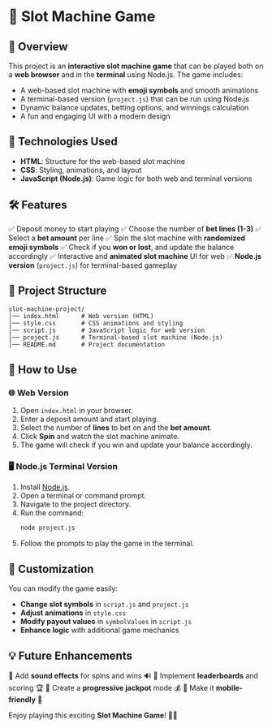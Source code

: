 # 🎰 Slot Machine Game

## 📌 Overview

This project is an **interactive slot machine game** that can be played both on a **web browser** and in the **terminal** using Node.js. The game includes:

- A web-based slot machine with **emoji symbols** and smooth animations
- A terminal-based version (`project.js`) that can be run using Node.js
- Dynamic balance updates, betting options, and winnings calculation
- A fun and engaging UI with a modern design

## 🎨 Technologies Used

- **HTML**: Structure for the web-based slot machine
- **CSS**: Styling, animations, and layout
- **JavaScript (Node.js)**: Game logic for both web and terminal versions

## 🛠️ Features

✅ Deposit money to start playing
✅ Choose the number of **bet lines (1-3)**
✅ Select a **bet amount** per line
✅ Spin the slot machine with **randomized emoji symbols**
✅ Check if you **won or lost**, and update the balance accordingly
✅ Interactive and **animated slot machine** UI for web
✅ **Node.js version** (`project.js`) for terminal-based gameplay

## 📂 Project Structure

```
slot-machine-project/
│── index.html      # Web version (HTML)
│── style.css       # CSS animations and styling
│── script.js       # JavaScript logic for web version
│── project.js      # Terminal-based slot machine (Node.js)
│── README.md       # Project documentation
```

## 🚀 How to Use

### 🌐 Web Version

1. Open `index.html` in your browser.
2. Enter a deposit amount and start playing.
3. Select the number of **lines** to bet on and the **bet amount**.
4. Click **Spin** and watch the slot machine animate.
5. The game will check if you win and update your balance accordingly.

### 🖥️ Node.js Terminal Version

1. Install [Node.js](https://nodejs.org/).
2. Open a terminal or command prompt.
3. Navigate to the project directory.
4. Run the command:
   ```sh
   node project.js
   ```
5. Follow the prompts to play the game in the terminal.

## 📝 Customization

You can modify the game easily:

- **Change slot symbols** in `script.js` and `project.js`
- **Adjust animations** in `style.css`
- **Modify payout values** in `symbolValues` in `script.js`
- **Enhance logic** with additional game mechanics

## 💡 Future Enhancements

🔹 Add **sound effects** for spins and wins 🔊
🔹 Implement **leaderboards** and scoring 🏆
🔹 Create a **progressive jackpot** mode 💰
🔹 Make it **mobile-friendly** 📱

Enjoy playing this exciting **Slot Machine Game**! 🎰🔥